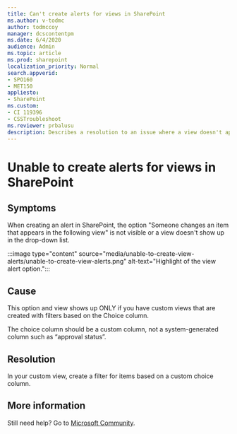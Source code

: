 ```yaml
---
title: Can't create alerts for views in SharePoint
ms.author: v-todmc
author: todmccoy
manager: dcscontentpm
ms.date: 6/4/2020
audience: Admin
ms.topic: article
ms.prod: sharepoint
localization_priority: Normal
search.appverid:
- SPO160
- MET150
appliesto:
- SharePoint
ms.custom: 
- CI 119396
- CSSTroubleshoot 
ms.reviewer: prbalusu
description: Describes a resolution to an issue where a view doesn't appear in the option "Someone changes an item that appears in the following view". 
---
```


# Unable to create alerts for views in SharePoint

## Symptoms

When creating an alert in SharePoint, the option "Someone changes an item that appears in the following view" is not visible or a view doesn't show up in the drop-down list.

:::image type="content" source="media/unable-to-create-view-alerts/unable-to-create-view-alerts.png" alt-text="Highlight of the view alert option.":::
 
## Cause

This option and view shows up ONLY if you have custom views that are created with filters based on the Choice column.

The choice column should be a custom column, not a system-generated column such as “approval status”.

## Resolution

In your custom view, create a filter for items based on a custom choice column.

## More information

Still need help? Go to [Microsoft Community](https://answers.microsoft.com/).